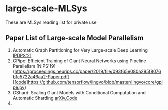 # large-scale-MLSys
These are MLSys reading list for private use

## Paper List of Large-scale Model Parallelism
1. Automatic Graph Partitioning for Very Large-scale Deep Learning [IPDPS'21](https://arxiv.org/abs/2103.16063)
2. GPipe: Efficient Training of Giant Neural Networks using Pipeline Parallelism [NIPS'19] (https://proceedings.neurips.cc/paper/2019/file/093f65e080a295f8076b1c5722a46aa2-Paper.pdf][[code]https://github.com/tensorflow/lingvo/blob/master/lingvo/core/gpipe.py)
3. GShard: Scaling Giant Models with Conditional Computation and Automatic Sharding [arXiv](https://arxiv.org/abs/2006.16668),[Code](https://github.com/tensorflow/lingvo/tree/master/lingvo/tasks/lm)
4. 









